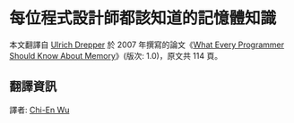 # 每位程式設計師都該知道的記憶體知識

本文翻譯自 [Ulrich Drepper](https://de.wikipedia.org/wiki/Ulrich_Drepper) 於 2007 年撰寫的論文《[What Every Programmer Should Know About Memory](https://www.akkadia.org/drepper/cpumemory.pdf)》(版次: 1.0)，原文共 114 頁。

## 翻譯資訊
譯者: [Chi-En Wu](https://github.com/jason2506)

